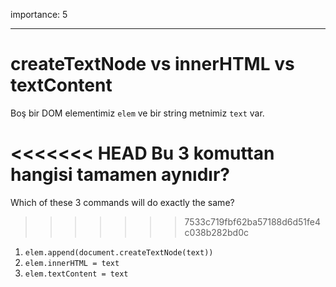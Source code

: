 importance: 5

---

# createTextNode vs innerHTML vs textContent

Boş bir DOM elementimiz `elem` ve bir string metnimiz `text` var.

<<<<<<< HEAD
Bu 3 komuttan hangisi tamamen aynıdır?
=======
Which of these 3 commands will do exactly the same?
>>>>>>> 7533c719fbf62ba57188d6d51fe4c038b282bd0c

1. `elem.append(document.createTextNode(text))`
2. `elem.innerHTML = text`
3. `elem.textContent = text`
